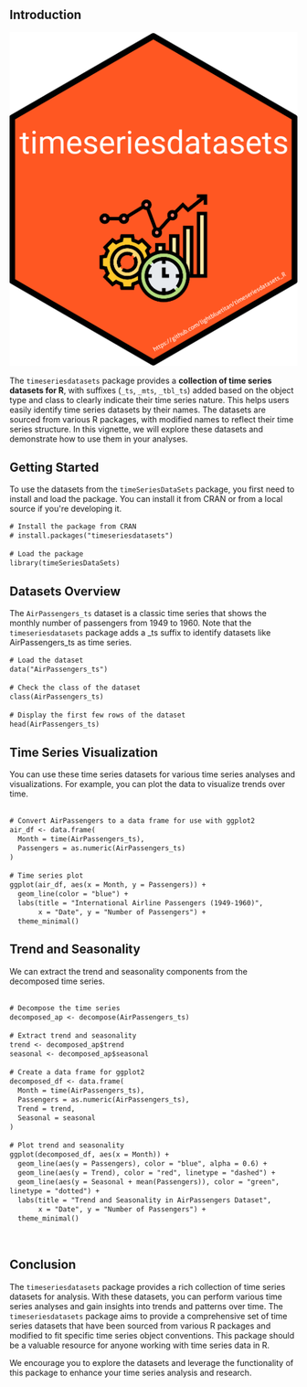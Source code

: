 ## Introduction

<p align="center">
  <img src="https://github.com/lightbluetitan/timeseriesdatasets_R/raw/main/man/figures/logo.png" alt="Logo">
</p>


The `timeseriesdatasets` package provides a **collection of time series datasets for R**, with suffixes (`_ts`, `_mts`, `_tbl_ts`) added based on the object type and class to clearly indicate their time series nature. This helps users easily identify time series datasets by their names. The datasets are sourced from various R packages, with modified names to reflect their time series structure. In this vignette, we will explore these datasets and demonstrate how to use them in your analyses.


## Getting Started

To use the datasets from the `timeSeriesDataSets` package, you first need to install and load the package. You can install it from CRAN or from a local source if you're developing it.

```{r}
# Install the package from CRAN
# install.packages("timeseriesdatasets")

# Load the package
library(timeSeriesDataSets)

```


## Datasets Overview

The `AirPassengers_ts` dataset is a classic time series that shows the monthly number of passengers from 1949 to 1960.
Note that the `timeseriesdatasets` package adds a _ts suffix to identify datasets like AirPassengers_ts as time series. 

```{r AirPassengers}
# Load the dataset
data("AirPassengers_ts")

# Check the class of the dataset
class(AirPassengers_ts)

# Display the first few rows of the dataset
head(AirPassengers_ts)

```


## Time Series Visualization

You can use these time series datasets for various time series analyses and visualizations. For example, you can plot the data to visualize trends over time.

```{r ggplot2}

# Convert AirPassengers to a data frame for use with ggplot2
air_df <- data.frame(
  Month = time(AirPassengers_ts),
  Passengers = as.numeric(AirPassengers_ts)
)

# Time series plot
ggplot(air_df, aes(x = Month, y = Passengers)) +
  geom_line(color = "blue") +
  labs(title = "International Airline Passengers (1949-1960)",
       x = "Date", y = "Number of Passengers") +
  theme_minimal()
```


## Trend and Seasonality

We can extract the trend and seasonality components from the decomposed time series.

```{r trend_airpassengers}

# Decompose the time series
decomposed_ap <- decompose(AirPassengers_ts)

# Extract trend and seasonality
trend <- decomposed_ap$trend
seasonal <- decomposed_ap$seasonal

# Create a data frame for ggplot2
decomposed_df <- data.frame(
  Month = time(AirPassengers_ts),
  Passengers = as.numeric(AirPassengers_ts),
  Trend = trend,
  Seasonal = seasonal
)

# Plot trend and seasonality
ggplot(decomposed_df, aes(x = Month)) +
  geom_line(aes(y = Passengers), color = "blue", alpha = 0.6) +
  geom_line(aes(y = Trend), color = "red", linetype = "dashed") +
  geom_line(aes(y = Seasonal + mean(Passengers)), color = "green", linetype = "dotted") +
  labs(title = "Trend and Seasonality in AirPassengers Dataset",
       x = "Date", y = "Number of Passengers") +
  theme_minimal()



```



## Conclusion

The `timeseriesdatasets` package provides a rich collection of time series datasets for analysis. With these datasets, you can perform various time series analyses and gain insights into trends and patterns over time. The `timeseriesdatasets` package aims to provide a comprehensive set of time series datasets that have been sourced from various R packages and modified to fit specific time series object conventions. This package should be a valuable resource for anyone working with time series data in R.

We encourage you to explore the datasets and leverage the functionality of this package to enhance your time series analysis and research. 
